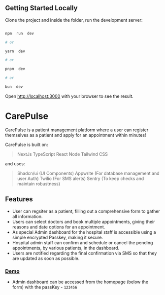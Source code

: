 ## Getting Started Locally
Clone the project and inside the folder, run the development server:
```bash

npm  run  dev

# or

yarn  dev

# or

pnpm  dev

# or

bun  dev

```
Open [http://localhost:3000](http://localhost:3000) with your browser to see the result.

# CarePulse

CarePulse is a patient management platform where a user can register themselves as a patient and apply for an appointment within minutes!

CarePulse is built on:
> NextJs
> TypeScript
> React
> Node
> Tailwind CSS

and uses:
> Shadcn/ui (UI Components)
> Appwrite (For database management and user Auth)
> Twilio (For SMS alerts)
> Sentry (To keep checks and maintain robustness)

## Features

- User can regsiter as a patient, filling out a comprehensive form to gather all information.
- Users can select doctors and book multiple appointments, giving their reasons and date options for an appointment.
- As special Admin dashboard for the hospital staff is accessible using a simple encrypted Passkey, making it secure.
- Hospital admin staff can confirm and schedule or cancel the pending appointments, by various patients, in the dashboard.
- Users are notified regarding the final confirmation via SMS so that they are updated as soon as possible.

### [Demo](https://nextjs-health-app-h5ax.vercel.app/)
- Admin dashboard can be accessed from the homepage (below the form) with the passKey - `123456`